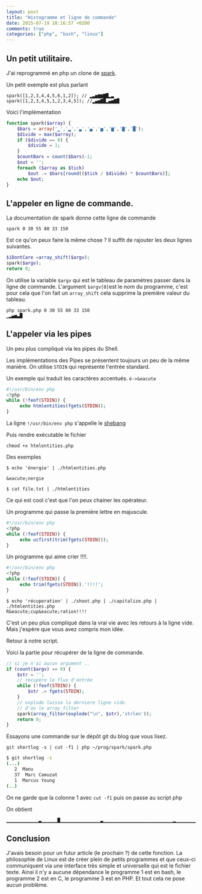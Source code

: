 ```yaml
---
layout: post
title: "Histogramme et ligne de commande"
date: 2015-07-19 18:16:57 +0200
comments: true
categories: ["php", "bash", "linux"] 
---
```


## Un petit utilitaire.

J'ai reprogrammé en php un clone de [spark](https://github.com/holman/spark).

Un petit exemple est plus parlant

```
spark([1,2,3,4,4,5,6,1,2]); // ▂▃▅▆▆▇█▂▃
spark([1,2,3,4,5,1,2,3,4,5]); //▂▄▅▇█▂▄▅▇█
```

<!--more-->

Voici l'implémentation

```php
function spark($array) {
    $bars = array('▁','▂','▃','▄','▅','▆','▇','█');
    $divide = max($array);
    if ($divide == 0) {
        $divide = 1;
    }
    $countBars = count($bars)-1;
    $out = '';
    foreach ($array as $tick)
        $out .= $bars[round(($tick / $divide) * $countBars)];
    echo $out;
}
```

## L'appeler en ligne de commande.

La documentation de spark donne cette ligne de commande
```
spark 0 30 55 80 33 150
```

Est ce qu'on peux faire la même chose ? Il suffit de rajouter les deux lignes suivantes.
```php
$iDontCare =array_shift($argv);
spark($argv);
return 0;
```

On utilise la variable `$argv` qui est le tableau de paramètres passer dans la ligne de commande. L'argument `$argv[0]`est le nom du programme, c'est pour cela que l'on fait un `array_shift` cela supprime la première valeur du tableau.

```
php spark.php 0 30 55 80 33 150
▁▂▄▅▃█
```

## L'appeler via les pipes

Un peu plus compliqué via les pipes du Shell.

Les implémentations des Pipes se présentent toujours un peu de la même manière. On utilise `STDIN`  qui représente l'entrée standard.

Un exemple qui traduit les caractères accentués. `é->&eacute`

```php
#!/usr/bin/env php
<?php
while (!feof(STDIN)) {
     echo htmlentities(fgets(STDIN));
}
```

La ligne `!/usr/bin/env php` s'appelle le [shebang](https://fr.wikipedia.org/wiki/Shebang)

Puis rendre exécutable le fichier 
```
chmod +x htmlentities.php
```
Des exemples 
```
$ echo 'énergie' | ./htmlentities.php

&eacute;nergie

$ cat file.txt | ./htmlentities
```

Ce qui est cool c'est que l'on peux chainer les opérateur.

Un programme qui passe la première lettre en majuscule.

```php
#!/usr/bin/env php
<?php
while (!feof(STDIN)) {
     echo ucfirst(trim(fgets(STDIN)));
}
```

Un programme qui aime crier !!!!.

```php
#!/usr/bin/env php
<?php
while (!feof(STDIN)) {
     echo trim(fgets(STDIN)).'!!!!';
}
```

```
$ echo 'récuperation' | ./shoot.php | ./capitalize.php | ./htmlentities.php
R&eacute;cup&eacute;ration!!!!
```

C'est un peu plus compliqué dans la vrai vie avec les retours à la ligne vide. Mais j'espère que vous avez compris mon idée.

Retour à notre script.

Voici la partie pour récupérer de la ligne de commande.
```php
// si je n'ai aucun argument ..
if (count($argv) == 0) {
    $str = '';
    // recupère le flux d'entrée
    while (!feof(STDIN)) {
        $str .= fgets(STDIN);
    }
    // explode laisse la derniere ligne vide.
    // d'ou le array_filter
    spark(array_filter(explode("\n", $str),'strlen'));
    return 0;
}
```

Essayons une commande sur le dépôt git du blog que vous lisez.
```
git shortlog -s | cut -f1 | php ~/prog/spark/spark.php
```
```sh
$ git shortlog -s
(...)
   2  Manu
   37  Marc Camuzat
   1  Marcus Young
(..)
```

On ne garde que la colonne 1 avec `cut -f1` puis on passe au script php

On obtient
```
▁▁▁▁▁▁▁▁▁▁▁▁▃▁▁▁▁▁▁█▁▁▁▁▁▁▁▁▁▁▁▁▁▁▁▃▁▁▁▁▁▁▁▁▁▁▁▁▁▁▁▁▁▁▁▁▁▁▁▁▁▁▂▁▁▁▁▁▁▁▁▁▁▁▁▁▁▁▁▁▁▂▁▁▁▁▁▁▁▁▁▁▁▁▁▁▁▁▁▁▁▁▁▁▁▁▁▁▁▁▁▁▁▁▁▁▁▁▁▁▁▁▁▁▁▁▁▁▁▁▁▁▁▁
```

## Conclusion

J'avais besoin pour un futur article (le prochain ?) de cette fonction.
La philosophie de Linux est de créer plein de petits programmes et que ceux-ci communiquent via une interface très simple et universelle qui est le fichier texte. Ainsi il n'y a aucune dépendance le programme 1 est en bash, le programme 2 est en C, le programme 3 est en PHP. Et tout cela ne pose aucun problème.
